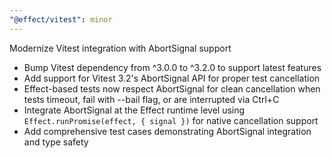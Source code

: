 ```yaml
---
"@effect/vitest": minor
---
```


Modernize Vitest integration with AbortSignal support

- Bump Vitest dependency from ^3.0.0 to ^3.2.0 to support latest features
- Add support for Vitest 3.2's AbortSignal API for proper test cancellation
- Effect-based tests now respect AbortSignal for clean cancellation when tests timeout, fail with --bail flag, or are interrupted via Ctrl+C
- Integrate AbortSignal at the Effect runtime level using `Effect.runPromise(effect, { signal })` for native cancellation support
- Add comprehensive test cases demonstrating AbortSignal integration and type safety